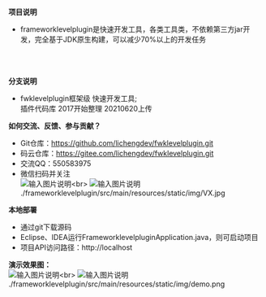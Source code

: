 
**项目说明** 
- frameworklevelplugin是快速开发工具，各类工具类，不依赖第三方jar开发，完全基于JDK原生构建，可以减少70%以上的开发任务
<br> 
<br> 

**分支说明**
- fwklevelplugin框架级
快速开发工具;<br> 
插件代码库
2017开始整理
20210620上传<br> 

**如何交流、反馈、参与贡献？** 
- Git仓库：https://github.com/lichengdev/fwklevelplugin.git
- 码云仓库：https://gitee.com/lichengdev/fwklevelplugin.git 
- 交流QQ：550583975
- 微信扫码并关注<br> 
![输入图片说明](https://gitee.com/lichengdev/fwklevelplugin/src/main/resources/static/img/VX.jpg"在这里输入图片标题")<br> 
![输入图片说明](frameworklevelplugin/src/main/resources/static/img/VX.jpg"在这里输入图片标题")<br> 
./frameworklevelplugin/src/main/resources/static/img/VX.jpg<br> 
 
 **本地部署**
- 通过git下载源码
- Eclipse、IDEA运行FrameworklevelpluginApplication.java，则可启动项目
- 项目API访问路径：http://localhost

**演示效果图：**<br>
![输入图片说明](https://gitee.com/lichengdev/fwklevelplugin/src/main/resources/static/img/demo.png"demo.png")<br>
![输入图片说明](frameworklevelplugin/src/main/resources/static/img/demo.png"demo.png")<br>
./frameworklevelplugin/src/main/resources/static/img/demo.png<br> 


